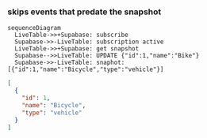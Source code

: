 ### skips events that predate the snapshot
```mermaid
sequenceDiagram
  LiveTable->>+Supabase: subscribe
  Supabase->>-LiveTable: subscription active
  LiveTable->>+Supabase: get snapshot
  Supabase-->>LiveTable: UPDATE {"id":1,"name":"Bike"}
  Supabase->>-LiveTable: snaphot: [{"id":1,"name":"Bicycle","type":"vehicle"}]
```

```json
[
  {
    "id": 1,
    "name": "Bicycle",
    "type": "vehicle"
  }
]
```
